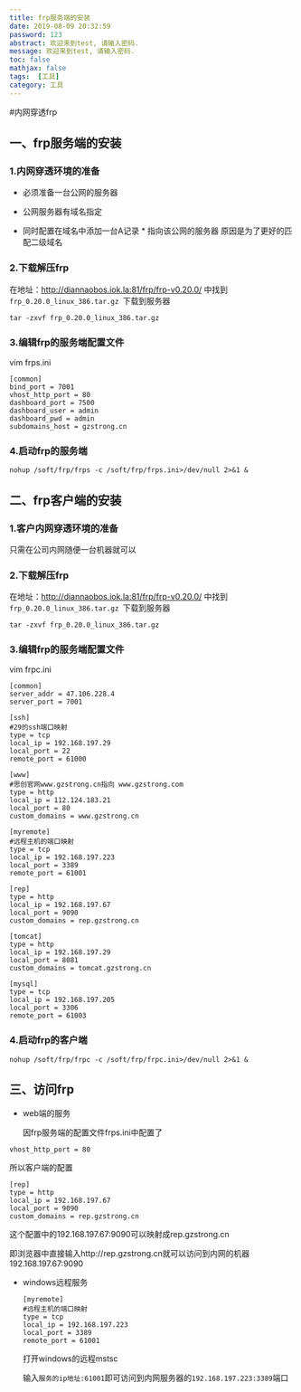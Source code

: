 ```yaml
---
title: frp服务端的安装
date: 2019-08-09 20:32:59
password: 123
abstract: 欢迎来到test, 请输入密码.
message: 欢迎来到test, 请输入密码.
toc: false
mathjax: false
tags:  [工具] 
category: 工具
---
```


#内网穿透frp

##  一、frp服务端的安装

###  1.内网穿透环境的准备

- 必须准备一台公网的服务器

- 公网服务器有域名指定
- 同时配置在域名中添加一台A记录   * 指向该公网的服务器  原因是为了更好的匹配二级域名

###  2.下载解压frp

在地址：http://diannaobos.iok.la:81/frp/frp-v0.20.0/ 中找到`frp_0.20.0_linux_386.tar.gz `下载到服务器

```shell
tar -zxvf frp_0.20.0_linux_386.tar.gz
```

###  3.编辑frp的服务端配置文件

vim frps.ini

```shell
[common]
bind_port = 7001
vhost_http_port = 80 
dashboard_port = 7500
dashboard_user = admin
dashboard_pwd = admin
subdomains_host = gzstrong.cn
```

###  4.启动frp的服务端

```shell
nohup /soft/frp/frps -c /soft/frp/frps.ini>/dev/null 2>&1 &
```



##  二、frp客户端的安装

###  1.客户内网穿透环境的准备

只需在公司内网随便一台机器就可以

###  2.下载解压frp

在地址：http://diannaobos.iok.la:81/frp/frp-v0.20.0/ 中找到`frp_0.20.0_linux_386.tar.gz `下载到服务器

```shell
tar -zxvf frp_0.20.0_linux_386.tar.gz
```

###  3.编辑frp的服务端配置文件

vim frpc.ini

```shell
[common]
server_addr = 47.106.228.4
server_port = 7001

[ssh]
#29的ssh端口映射
type = tcp
local_ip = 192.168.197.29
local_port = 22
remote_port = 61000

[www]
#思创官网www.gzstrong.cn指向 www.gzstrong.com
type = http
local_ip = 112.124.183.21
local_port = 80
custom_domains = www.gzstrong.cn

[myremote]
#远程主机的端口映射
type = tcp
local_ip = 192.168.197.223
local_port = 3389
remote_port = 61001

[rep]
type = http
local_ip = 192.168.197.67
local_port = 9090
custom_domains = rep.gzstrong.cn

[tomcat]
type = http
local_ip = 192.168.197.29
local_port = 8081 
custom_domains = tomcat.gzstrong.cn

[mysql]
type = tcp
local_ip = 192.168.197.205
local_port = 3306
remote_port = 61003
```

###  4.启动frp的客户端

```shell
nohup /soft/frp/frpc -c /soft/frp/frpc.ini>/dev/null 2>&1 &
```



##  三、访问frp

- web端的服务

  因frp服务端的配置文件frps.ini中配置了

```
vhost_http_port = 80 
```

所以客户端的配置

```
[rep]
type = http
local_ip = 192.168.197.67
local_port = 9090
custom_domains = rep.gzstrong.cn
```

这个配置中的192.168.197.67:9090可以映射成rep.gzstrong.cn

即浏览器中直接输入http://rep.gzstrong.cn就可以访问到内网的机器192.168.197.67:9090

- windows远程服务

  ```
  [myremote]
  #远程主机的端口映射
  type = tcp
  local_ip = 192.168.197.223
  local_port = 3389
  remote_port = 61001
  ```

  打开windows的远程mstsc

  输入`服务的ip地址:61001`即可访问到内网服务器的`192.168.197.223:3389`端口


